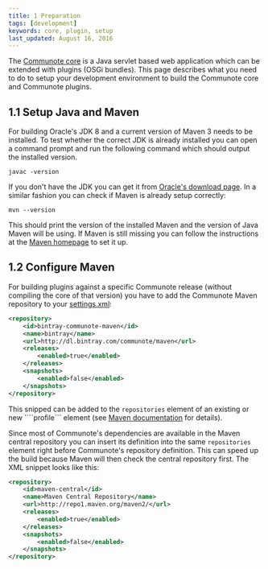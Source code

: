 ```yaml
---
title: 1 Preparation
tags: [development]
keywords: core, plugin, setup
last_updated: August 16, 2016
---
```

The [Communote core](https://github.com/Communote/communote-server) is a Java servlet based web application which can be extended with plugins (OSGi bundles).
This page describes what you need to do to setup your development environment to build the Communote core and Communote plugins.

## 1.1 Setup Java and Maven

For building Oracle's JDK 8 and a current version of Maven 3 needs to be installed. To test whether the correct JDK is already installed you can open a command prompt and run the following command which should output the installed version.

```shell
javac -version
```

If you don't have the JDK you can get it from [Oracle's download page](http://www.oracle.com/technetwork/java/javase/downloads/jdk8-downloads-2133151.html). In a similar fashion you can check if Maven is already setup correctly:

```shell
mvn --version
```

This should print the version of the installed Maven and the version of Java Maven will be using. If Maven is still missing you can follow the instructions at the [Maven homepage](https://maven.apache.org/install.html) to set it up.

## 1.2 Configure Maven

For building plugins against a specific Communote release (without compiling the core of that version) you have to add the Communote Maven repository to your [settings.xml](https://maven.apache.org/settings.html):

```xml
<repository>
    <id>bintray-communote-maven</id>
	<name>bintray</name>
    <url>http://dl.bintray.com/communote/maven</url>
	<releases>
        <enabled>true</enabled>
    </releases>
    <snapshots>
        <enabled>false</enabled>
    </snapshots>
</repository>
```

This snipped can be added to the ```repositories``` element of an existing or new ````profile``` element (see [Maven documentation](https://maven.apache.org/settings.html#Profiles) for details).

Since most of Communote's dependencies are available in the Maven central repository you can insert its definition into the same ```repositories``` element right before Communote's repository definition. This can speed up the build because Maven will then check the central repository first. The XML snippet looks like this:

```xml
<repository>
    <id>maven-central</id>
    <name>Maven Central Repository</name>
    <url>http://repo1.maven.org/maven2/</url>
    <releases>
        <enabled>true</enabled>
    </releases>
    <snapshots>
        <enabled>false</enabled>
    </snapshots>
</repository>
```
